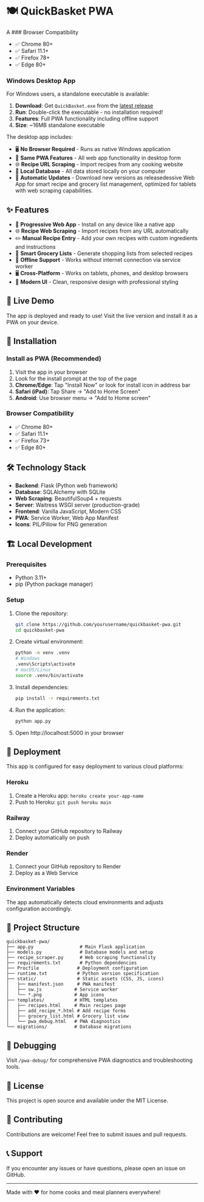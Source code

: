 # 🍽️ QuickBasket PWA

A ### Browser Compatibility
- ✅ Chrome 80+
- ✅ Safari 11.1+
- ✅ Firefox 78+
- ✅ Edge 80+

### Windows Desktop App
For Windows users, a standalone executable is available:

1. **Download**: Get `QuickBasket.exe` from the [latest release](https://github.com/doomfable123-cmyk/quickbasket-pwa/blob/main/dist/QuickBasket.exe)
2. **Run**: Double-click the executable - no installation required!
3. **Features**: Full PWA functionality including offline support
4. **Size**: ~16MB standalone executable

The desktop app includes:
- 🖥️ **No Browser Required** - Runs as native Windows application
- 📱 **Same PWA Features** - All web app functionality in desktop form
- 🌐 **Recipe URL Scraping** - Import recipes from any cooking website
- 💾 **Local Database** - All data stored locally on your computer
- 🔄 **Automatic Updates** - Download new versions as releasedessive Web App for smart recipe and grocery list management, optimized for tablets with web scraping capabilities.

## ✨ Features

- 📱 **Progressive Web App** - Install on any device like a native app
- 🌐 **Recipe Web Scraping** - Import recipes from any URL automatically
- ✏️ **Manual Recipe Entry** - Add your own recipes with custom ingredients and instructions  
- 🛒 **Smart Grocery Lists** - Generate shopping lists from selected recipes
- 💾 **Offline Support** - Works without internet connection via service worker
- 🖥️ **Cross-Platform** - Works on tablets, phones, and desktop browsers
- 🎨 **Modern UI** - Clean, responsive design with professional styling

## 🚀 Live Demo

The app is deployed and ready to use! Visit the live version and install it as a PWA on your device.

## 📱 Installation

### Install as PWA (Recommended)
1. Visit the app in your browser
2. Look for the install prompt at the top of the page
3. **Chrome/Edge**: Tap "Install Now" or look for install icon in address bar
4. **Safari (iPad)**: Tap Share → "Add to Home Screen"
5. **Android**: Use browser menu → "Add to Home screen"

### Browser Compatibility
- ✅ Chrome 80+
- ✅ Safari 11.1+
- ✅ Firefox 73+
- ✅ Edge 80+

## 🛠️ Technology Stack

- **Backend**: Flask (Python web framework)
- **Database**: SQLAlchemy with SQLite
- **Web Scraping**: BeautifulSoup4 + requests
- **Server**: Waitress WSGI server (production-grade)
- **Frontend**: Vanilla JavaScript, Modern CSS
- **PWA**: Service Worker, Web App Manifest
- **Icons**: PIL/Pillow for PNG generation

## 🏗️ Local Development

### Prerequisites
- Python 3.11+
- pip (Python package manager)

### Setup
1. Clone the repository:
   ```bash
   git clone https://github.com/yourusername/quickbasket-pwa.git
   cd quickbasket-pwa
   ```

2. Create virtual environment:
   ```bash
   python -m venv .venv
   # Windows
   .venv\Scripts\activate
   # macOS/Linux  
   source .venv/bin/activate
   ```

3. Install dependencies:
   ```bash
   pip install -r requirements.txt
   ```

4. Run the application:
   ```bash
   python app.py
   ```

5. Open http://localhost:5000 in your browser

## 🚀 Deployment

This app is configured for easy deployment to various cloud platforms:

### Heroku
1. Create a Heroku app: `heroku create your-app-name`
2. Push to Heroku: `git push heroku main`

### Railway
1. Connect your GitHub repository to Railway
2. Deploy automatically on push

### Render
1. Connect your GitHub repository to Render
2. Deploy as a Web Service

### Environment Variables
The app automatically detects cloud environments and adjusts configuration accordingly.

## 📁 Project Structure

```
quickbasket-pwa/
├── app.py                 # Main Flask application
├── models.py              # Database models and setup
├── recipe_scraper.py      # Web scraping functionality  
├── requirements.txt       # Python dependencies
├── Procfile              # Deployment configuration
├── runtime.txt           # Python version specification
├── static/               # Static assets (CSS, JS, icons)
│   ├── manifest.json     # PWA manifest
│   ├── sw.js            # Service worker
│   └── *.png            # App icons
├── templates/           # HTML templates
│   ├── recipes.html     # Main recipes page
│   ├── add_recipe_*.html # Add recipe forms
│   ├── grocery_list.html # Grocery list view
│   └── pwa_debug.html   # PWA diagnostics
└── migrations/          # Database migrations
```

## 🐛 Debugging

Visit `/pwa-debug/` for comprehensive PWA diagnostics and troubleshooting tools.

## 📄 License

This project is open source and available under the MIT License.

## 🤝 Contributing

Contributions are welcome! Feel free to submit issues and pull requests.

## 📞 Support

If you encounter any issues or have questions, please open an issue on GitHub.

---

Made with ❤️ for home cooks and meal planners everywhere!